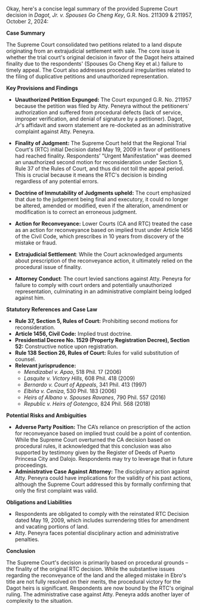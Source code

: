 Okay, here's a concise legal summary of the provided Supreme Court decision in *Dagot, Jr. v. Spouses Go Cheng Key*, G.R. Nos. 211309 & 211957, October 2, 2024:

**Case Summary**

The Supreme Court consolidated two petitions related to a land dispute originating from an extrajudicial settlement with sale. The core issue is whether the trial court's original decision in favor of the Dagot heirs attained finality due to the respondents' (Spouses Go Cheng Key et al.) failure to timely appeal. The Court also addresses procedural irregularities related to the filing of duplicative petitions and unauthorized representation.

**Key Provisions and Findings**

*   **Unauthorized Petition Expunged:**  The Court expunged G.R. No. 211957 because the petition was filed by Atty. Peneyra without the petitioners' authorization and suffered from procedural defects (lack of service, improper verification, and denial of signature by a petitioner). Dagot, Jr's affidavit and sworn statement are re-docketed as an administrative complaint against Atty. Peneyra.

*   **Finality of Judgment:** The Supreme Court held that the Regional Trial Court's (RTC) initial Decision dated May 19, 2009 in favor of petitioners had reached finality. Respondents’ "Urgent Manifestation" was deemed an unauthorized second motion for reconsideration under Section 5, Rule 37 of the Rules of Court, and thus did not toll the appeal period.  This is crucial because it means the RTC's decision is binding regardless of any potential errors.

*   **Doctrine of Immutability of Judgments upheld:** The court emphasized that due to the judgement being final and executory, it could no longer be altered, amended or modified, even if the alteration, amendment or modification is to correct an erroneous judgment.

*   **Action for Reconveyance:** Lower Courts (CA and RTC) treated the case as an action for reconveyance based on implied trust under Article 1456 of the Civil Code, which prescribes in 10 years from discovery of the mistake or fraud.

*   **Extrajudicial Settlement**: While the Court acknowledged arguments about prescription of the reconveyance action, it ultimately relied on the procedural issue of finality.

*   **Attorney Conduct**: The court levied sanctions against Atty. Peneyra for failure to comply with court orders and potentially unauthorized representation, culminating in an administrative complaint being lodged against him.

**Statutory References and Case Law**

*   **Rule 37, Section 5, Rules of Court:** Prohibiting second motions for reconsideration.
*   **Article 1456, Civil Code:** Implied trust doctrine.
*   **Presidential Decree No. 1529 (Property Registration Decree), Section 52:**  Constructive notice upon registration.
*   **Rule 138 Section 26, Rules of Court:** Rules for valid substitution of counsel.
*   **Relevant jurisprudence:**
    *   *Mendizabel v. Apao*, 518 Phil. 17 (2006)
    *   *Lasquite v. Victory Hills*, 608 Phil. 418 (2009)
    *   *Bernardo v. Court of Appeals*, 341 Phil. 413 (1997)
    *   *Elbiña v. Ceniza*, 530 Phil. 183 (2006)
    *   *Heirs of Albano v. Spouses Ravanes*, 790 Phil. 557 (2016)
    *   *Republic v. Heirs of Gotengco*, 824 Phil. 568 (2018)

**Potential Risks and Ambiguities**

*   **Adverse Party Position:** The CA’s reliance on prescription of the action for reconveyance based on implied trust could be a point of contention. While the Supreme Court overturned the CA decision based on procedural rules, it acknowledged that this conclusion was also supported by testimony given by the Register of Deeds of Puerto Princesa City and Dalojo. Respondents may try to leverage that in future proceedings.
*   **Administrative Case Against Attorney:** The disciplinary action against Atty. Peneyra could have implications for the validity of his past actions, although the Supreme Court addressed this by formally confirming that only the first complaint was valid.

**Obligations and Liabilities**

*   Respondents are obligated to comply with the reinstated RTC Decision dated May 19, 2009, which includes surrendering titles for amendment and vacating portions of land.
*   Atty. Peneyra faces potential disciplinary action and administrative penalties.

**Conclusion**

The Supreme Court's decision is primarily based on procedural grounds – the finality of the original RTC decision. While the substantive issues regarding the reconveyance of the land and the alleged mistake in Ebro's title are not fully resolved on their merits, the procedural victory for the Dagot heirs is significant. Respondents are now bound by the RTC's original ruling. The administrative case against Atty. Peneyra adds another layer of complexity to the situation.
